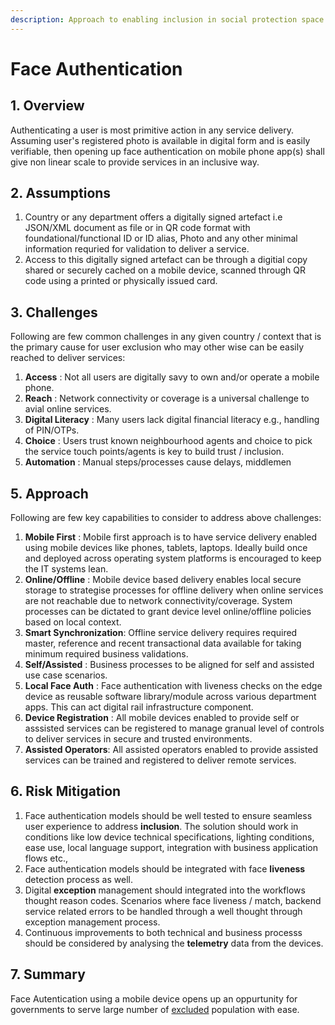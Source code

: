 ```yaml
---
description: Approach to enabling inclusion in social protection space
---
```


# Face Authentication

## 1. Overview

Authenticating a user is most primitive action in any service delivery. Assuming user's registered photo is available in digital form and is easily verifiable, then opening up face authentication on mobile phone app(s) shall give non linear scale to provide services in an inclusive way.

## 2. Assumptions

1. Country or any department offers a digitally signed artefact i.e JSON/XML document as file or in QR code format with foundational/functional ID or ID alias, Photo and any other minimal information requried for validation to deliver a service.
2. Access to this digitally signed artefact can be through a digitial copy shared or securely cached on a mobile device, scanned through QR code using a printed or physically issued card.

## 3. Challenges

Following are few common challenges in any given country / context that is the primary cause for user exclusion who may other wise can be easily reached to deliver services:

1. **Access** : Not all users are digitally savy to own and/or operate a mobile phone.
2. **Reach** : Network connectivity or coverage is a universal challenge to avial online services.
3. **Digital Literacy** : Many users lack digital financial literacy e.g., handling of PIN/OTPs.
4. **Choice** : Users trust known neighbourhood agents and choice to pick the service touch points/agents is key to build trust / inclusion.
5. **Automation** : Manual steps/processes cause delays, middlemen

## 5. Approach

Following are few key capabilities to consider to address above challenges:

1. **Mobile First** : Mobile first approach is to have service delivery enabled using mobile devices like phones, tablets, laptops. Ideally build once and deployed across operating system platforms is encouraged to keep the IT systems lean.
2. **Online/Offline** : Mobile device based delivery enables local secure storage to strategise processes for offline delivery when online services are not reachable due to network connectivity/coverage. System processes can be dictated to grant device level online/offline policies based on local context.
3. **Smart Synchronization**: Offline service delivery requires required master, reference and recent transactional data available for taking minimum required business validations.
4. **Self/Assisted** : Business processes to be aligned for self and assisted use case scenarios.
5. **Local Face Auth** : Face authentication with liveness checks on the edge device as reusable software library/module across various department apps. This can act digital rail infrastructure component.
6. **Device Registration** : All mobile devices enabled to provide self or asssisted services can be registered to manage granual level of controls to deliver services in secure and trusted environments.
7. **Assisted Operators**: All assisted operators enabled to provide assisted services can be trained and registered to deliver remote services.

## 6. Risk Mitigation

1. Face authentication models should be well tested to ensure seamless user experience to address **inclusion**. The solution should work in conditions like low device technical specifications, lighting conditions, ease use, local language support, integration with business application flows etc.,
2. Face authentication models should be integrated with face **liveness** detection process as well.
3. Digital **exception** management should integrated into the workflows thought reason codes. Scenarios where face liveness / match, backend service related errors to be handled through a well thought through exception management process.
4. Continuous improvements to both technical and business processs should be considered by analysing the **telemetry** data from the devices.

## 7. Summary

Face Autentication using a mobile device opens up an oppurtunity for governments to serve large number of [excluded](face-authentication.md#3.-challenges) population with ease.&#x20;
